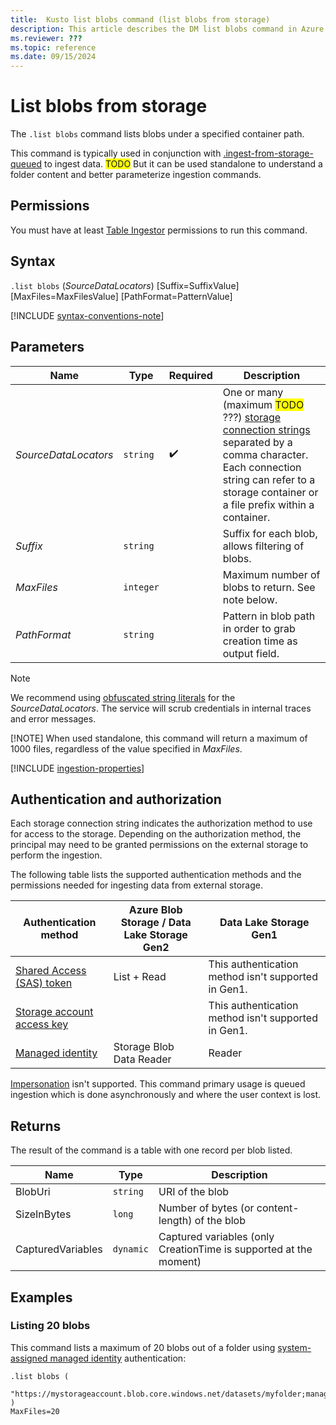 ```yaml
---
title:  Kusto list blobs command (list blobs from storage)
description: This article describes the DM list blobs command in Azure Data Explorer.
ms.reviewer: ???
ms.topic: reference
ms.date: 09/15/2024
---
```

# List blobs from storage

The `.list blobs` command lists blobs under a specified container path.

This command is typically used in conjunction with [.ingest-from-storage-queued](todo) to ingest data.  <span style="background:yellow">TODO</span>  But it can be used standalone to understand a folder content and better parameterize ingestion commands.

## Permissions

You must have at least [Table Ingestor](../access-control/role-based-access-control.md) permissions to run this command.

## Syntax

`.list blobs` (*SourceDataLocators*)
[Suffix=SuffixValue]
[MaxFiles=MaxFilesValue]
[PathFormat=PatternValue]

[!INCLUDE [syntax-conventions-note](../../../includes/syntax-conventions-note.md)]

## Parameters

|Name|Type|Required|Description|
|--|--|--|--|
|*SourceDataLocators*| `string` | :heavy_check_mark:|One or many (maximum <span style="background:yellow">TODO</span> ???) [storage connection strings](../../api/connection-strings/storage-connection-strings.md) separated by a comma character.  Each connection string can refer to a storage container or a file prefix within a container.|
|*Suffix*| `string` | |Suffix for each blob, allows filtering of blobs.|
|*MaxFiles*| `integer` | | Maximum number of blobs to return.  See note below.  |
|*PathFormat*| `string` | | Pattern in blob path in order to grab creation time as output field.  |

> [!NOTE]
> We recommend using [obfuscated string literals](../../query/scalar-data-types/string.md#obfuscated-string-literals) for the *SourceDataLocators*. The service will scrub credentials in internal traces and error messages.
>
> [!NOTE]
> When used standalone, this command will return a maximum of 1000 files, regardless of the value specified in *MaxFiles*.

[!INCLUDE [ingestion-properties](../../../includes/ingestion-properties.md)]

## Authentication and authorization

Each storage connection string indicates the authorization method to use for access to the storage. Depending on the authorization method, the principal may need to be granted permissions on the external storage to perform the ingestion.

The following table lists the supported authentication methods and the permissions needed for ingesting data from external storage.

|Authentication method|Azure Blob Storage / Data Lake Storage Gen2|Data Lake Storage Gen1|
|--|--|--|
|[Shared Access (SAS) token](../../api/connection-strings/storage-authentication-methods.md#shared-access-sas-token)|List + Read|This authentication method isn't supported in Gen1.|
|[Storage account access key](../../api/connection-strings/storage-authentication-methods.md#storage-account-access-key)||This authentication method isn't supported in Gen1.|
|[Managed identity](../../api/connection-strings/storage-authentication-methods.md#managed-identity)|Storage Blob Data Reader|Reader|

[Impersonation](../../api/connection-strings/storage-authentication-methods.md#impersonation) isn't supported.  This command primary usage is queued ingestion which is done asynchronously and where the user context is lost.

## Returns

The result of the command is a table with one record per blob listed.

|Name       |Type      |Description                                                                |
|-----------|----------|---------------------------------------------------------------------------|
|BlobUri |`string`    |URI of the blob
|SizeInBytes |`long`    |Number of bytes (or content-length) of the blob
|CapturedVariables |`dynamic`    |Captured variables (only CreationTime is supported at the moment)

## Examples

### Listing 20 blobs

This command lists a maximum of 20 blobs out of a folder using [system-assigned managed identity](../../api/connection-strings/storage-connection-strings#managed-identity) authentication:

```kusto
.list blobs (
    "https://mystorageaccount.blob.core.windows.net/datasets/myfolder;managed_identity=system"
)
MaxFiles=20
```

